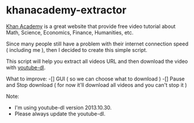 khanacademy-extractor
=====================

[Khan Academy][1] is a great website that provide free video tutorial about Math, Science, Economics, Finance, Humanities, etc.

Since many people still have a problem with their internet connection speed ( including me ), then I decided to create this simple script.

This script will help you extract all videos URL and then download the video with [youtube-dl][2].

What to improve:
-[] GUI ( so we can choose what to download )
-[] Pause and Stop download ( for now it'll download all videos and you can't stop it )

Note:
* I'm using youtube-dl version 2013.10.30.
* Please always update the youtube-dl. 

[1]: https://www.khanacademy.org			"Khan Academy"
[2]: http://rg3.github.io/youtube-dl/		"youtube-dl"